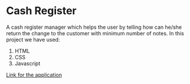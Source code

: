 # Cash Register

A cash register manager which helps the user by telling how can he/she return the change to the customer with minimum number of notes.
In this project we have used:

1. HTML
1. CSS
1. Javascript

[Link for the application](https://neogcamp-markten.netlify.app/)
